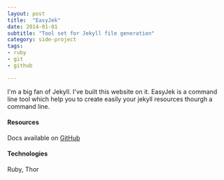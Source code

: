 ```yaml
---
layout: post
title:  "EasyJek"
date: 2014-01-01
subtitle: "Tool set for Jekyll file generation"
category: side-project
tags:
- ruby
- git 
- github

---
```


I'm a big fan of Jekyll. I've built this website on it. EasyJek is a command line tool which help you 
to create easily your jekyll resources thourgh a command line.

#### Resources

Docs available on [GitHub](https://github.com/boissonnat/EasyJek) 

#### Technologies

Ruby, Thor